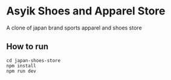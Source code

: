 # Asyik Shoes and Apparel Store
A clone of japan brand sports apparel and shoes store

## How to run

```
cd japan-shoes-store
npm install
npm run dev
```